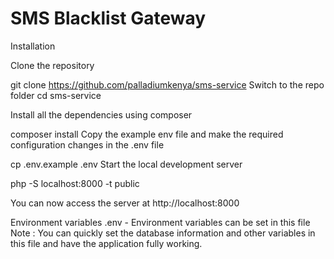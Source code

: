 # SMS Blacklist Gateway



Installation


Clone the repository

git clone https://github.com/palladiumkenya/sms-service
Switch to the repo folder cd sms-service

Install all the dependencies using composer

composer install
Copy the example env file and make the required configuration changes in the .env file

cp .env.example .env
Start the local development server


php -S localhost:8000 -t public

You can now access the server at http://localhost:8000


Environment variables
.env - Environment variables can be set in this file
Note : You can quickly set the database information and other variables in this file and have the application fully working.


